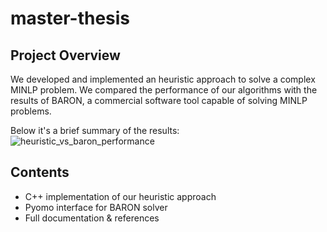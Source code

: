 # master-thesis


## Project Overview

We developed and implemented an heuristic approach to solve a complex MINLP problem.
We compared the performance of our algorithms with the results of BARON, a commercial software tool capable of solving MINLP problems.

Below it's a brief summary of the results:
![heuristic_vs_baron_performance](https://user-images.githubusercontent.com/81577593/228556100-2663295f-0893-42d4-826a-e4fefdc598cb.png)


## Contents
- C++ implementation of our heuristic approach 
- Pyomo interface for BARON solver
- Full documentation & references
